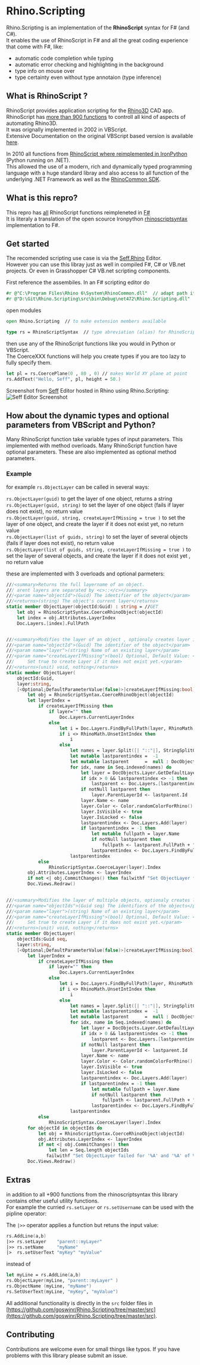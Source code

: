<!-- in VS Code press Ctrl+K and then V to see a preview-->
# Rhino.Scripting
Rhino.Scripting is an implementation of the **RhinoScript** syntax for F# (and C#).  
It enables the use of RhinoScript in F# and all the great coding experience that come with F#, like: 
- automatic code completion while typing
- automatic error checking and highlighting in the background 
- type info on mouse over
- type certainty even without type annotaion (type inference)

## What is RhinoScript ?

RhinoScript provides application scripting for the [Rhino3D](https://www.rhino3d.com/) CAD app.  
RhinoScript has [more than 900 functions](https://developer.rhino3d.com/api/RhinoScriptSyntax/) to controll all kind of aspects of automating Rhino3D.  
It was orignally implemented in 2002 in VBScript.   
Extensive Documentation on the original VBScript based version is available [here](https://developer.rhino3d.com/guides/rhinoscript/).


In 2010 all functions from [RhinoScript where reimplemented in IronPython](https://developer.rhino3d.com/guides/#rhinopython) (Python running on .NET).  
This allowed the use of a modern, rich and dynamically typed programming language with a huge standard libray and also access to all function of the underlying .NET Framework as well as the [RhinoCommon SDK](https://developer.rhino3d.com/guides/rhinocommon/).

## What is this repro?

This repro has [all](https://developer.rhino3d.com/api/RhinoScriptSyntax/) RhinoScript functions reimpleneted in [F#](https://fsharp.org/)  
It is literaly a translation of the open scource Ironpython [rhinoscriptsyntax](https://github.com/mcneel/rhinoscriptsyntax) implementation to F#.  

## Get started 

The recomended scripting use case is via the [Seff.Rhino](https://github.com/goswinr/Seff.Rhino) Editor.   
However you can use this libray just as well in compiled F#, C# or VB.net projects.
Or even in Grasshopper C# VB.net scripting components.

First reference the assembiles. In an F# scripting editor do
```fsharp
#r @"C:\Program Files\Rhino 6\System\RhinoCommon.dll"  // adapt path if needed
#r @"D:\Git\Rhino.Scripting\src\bin\Debug\net472\Rhino.Scripting.dll"
```   
open modules 
```fsharp
open Rhino.Scripting  // to make extension members available 

type rs = RhinoScriptSyntax  // type abreviation (alias) for RhinoScriptSyntax
```
then use any of the RhinoScript functions like you would in Python or VBScript.  
The CoerceXXX functions will help you create types if you are too lazy to fully specify them.
```fsharp
let pl = rs.CoercePlane(0 , 80 , 0) // makes World XY plane at point
rs.AddText("Hello, Seff", pl, height = 50.)
```
Screenshot from [Seff](https://github.com/goswinr/Seff.Rhino) Editor hosted in Rhino using Rhino.Scripting:
![Seff Editor Screenshot](img/HelloSeff.png)


## How about the dynamic types and optional parameters from VBScript and Python?
Many RhinoScript function take variable types of input parameters. This implemented with  method overloads.
Many RhinoScript function have optional parameters. These are also implemented as optional method parameters.
### Example
for example `rs.ObjectLayer` can be called in several ways:

`rs.ObjectLayer(guid)` to get the layer of one object, returns a string  
`rs.ObjectLayer(guid, string)` to set the layer of one object (fails if layer does not exist), no return value  
`rs.ObjectLayer(guid, string, createLayerIfMissing = true )` to set the layer of one object, and create the layer if it does not exist yet, no return value  
`rs.ObjectLayer(list of guids, string)` to set the layer of several objects (fails if layer does not exist), no return value    
`rs.ObjectLayer(list of guids, string, createLayerIfMissing = true )` to set the layer of several objects, and create the layer if it does not exist yet , no return value

these are implemented with 3 overloads and optional parmeters:
```fsharp
///<summary>Returns the full layername of an object. 
/// arent layers are separated by <c>::</c></summary>
///<param name="objectId">(Guid) The identifier of the object</param>
///<returns>(string) The object's current layer</returns>
static member ObjectLayer(objectId:Guid) : string = //GET
    let obj = RhinoScriptSyntax.CoerceRhinoObject(objectId)
    let index = obj.Attributes.LayerIndex
    Doc.Layers.[index].FullPath


///<summary>Modifies the layer of an object , optionaly creates layer if it does not exist yet</summary>
///<param name="objectId">(Guid) The identifier of the object</param>
///<param name="layer">(string) Name of an existing layer</param>
///<param name="createLayerIfMissing">(bool) Optional, Default Value: <c>false</c>
///     Set true to create Layer if it does not exist yet.</param>
///<returns>(unit) void, nothing</returns>
static member ObjectLayer(
    objectId:Guid, 
    layer:string, 
    [<Optional;DefaultParameterValue(false)>]createLayerIfMissing:bool) : unit = 
        let obj = RhinoScriptSyntax.CoerceRhinoObject(objectId)   
        let layerIndex =
            if createLayerIfMissing then            
                if layer="" then 
                    Doc.Layers.CurrentLayerIndex
                else
                    let i = Doc.Layers.FindByFullPath(layer, RhinoMath.UnsetIntIndex)
                    if i <> RhinoMath.UnsetIntIndex then 
                        i
                    else
                        let names = layer.Split([| "::"|], StringSplitOptions.RemoveEmptyEntries)
                        let mutable lastparentindex =  -1
                        let mutable lastparent      =  null : DocObjects.Layer
                        for idx, name in Seq.indexed(names) do
                            let layer = DocObjects.Layer.GetDefaultLayerProperties()
                            if idx > 0 && lastparentindex <> -1 then
                                lastparent <- Doc.Layers.[lastparentindex]
                            if notNull lastparent then
                                layer.ParentLayerId <- lastparent.Id
                            layer.Name <- name
                            layer.Color <- Color.randomColorForRhino()
                            layer.IsVisible <- true
                            layer.IsLocked <- false
                            lastparentindex <- Doc.Layers.Add(layer)                        
                            if lastparentindex = -1 then
                                let mutable fullpath = layer.Name
                                if notNull lastparent then
                                    fullpath <- lastparent.FullPath + "::" + fullpath
                                lastparentindex <- Doc.Layers.FindByFullPath(fullpath, RhinoMath.UnsetIntIndex)
                        lastparentindex
            else
                RhinoScriptSyntax.CoerceLayer(layer).Index                 
        obj.Attributes.LayerIndex <- layerIndex
        if not <| obj.CommitChanges() then failwithf "Set ObjectLayer failed for '%A' and '%A'"  layer objectId
        Doc.Views.Redraw()
    

///<summary>Modifies the layer of multiple objects, optionaly creates layer if it does not exist yet</summary>
///<param name="objectIds">(Guid seq) The identifiers of the objects</param>
///<param name="layer">(string) Name of an existing layer</param>
///<param name="createLayerIfMissing">(bool) Optional, Default Value: <c>false</c>
///     Set true to create Layer if it does not exist yet.</param>
///<returns>(unit) void, nothing</returns>
static member ObjectLayer(
    objectIds:Guid seq, 
    layer:string, 
    [<Optional;DefaultParameterValue(false)>]createLayerIfMissing:bool): unit = 
        let layerIndex =
            if createLayerIfMissing then            
                if layer="" then 
                    Doc.Layers.CurrentLayerIndex
                else
                    let i = Doc.Layers.FindByFullPath(layer, RhinoMath.UnsetIntIndex)
                    if i <> RhinoMath.UnsetIntIndex then 
                        i
                    else
                        let names = layer.Split([| "::"|], StringSplitOptions.RemoveEmptyEntries)
                        let mutable lastparentindex =  -1
                        let mutable lastparent      =  null : DocObjects.Layer
                        for idx, name in Seq.indexed(names) do
                            let layer = DocObjects.Layer.GetDefaultLayerProperties()
                            if idx > 0 && lastparentindex <> -1 then
                                lastparent <- Doc.Layers.[lastparentindex]
                            if notNull lastparent then
                                layer.ParentLayerId <- lastparent.Id
                            layer.Name <- name
                            layer.Color <- Color.randomColorForRhino()
                            layer.IsVisible <- true
                            layer.IsLocked <- false
                            lastparentindex <- Doc.Layers.Add(layer)                        
                            if lastparentindex = -1 then
                                let mutable fullpath = layer.Name
                                if notNull lastparent then
                                    fullpath <- lastparent.FullPath + "::" + fullpath
                                lastparentindex <- Doc.Layers.FindByFullPath(fullpath, RhinoMath.UnsetIntIndex)
                        lastparentindex
            else
                RhinoScriptSyntax.CoerceLayer(layer).Index 
        for objectId in objectIds do
            let obj = RhinoScriptSyntax.CoerceRhinoObject(objectId)
            obj.Attributes.LayerIndex <- layerIndex
            if not <| obj.CommitChanges() then 
                let len = Seq.length objectIds
               failwithf "Set ObjectLayer failed for '%A' and '%A' of %d objects" layer objectId len
        Doc.Views.Redraw()
```
## Extras
in addition to all +900 functions from the rhinoscriptsyntax this library contains other useful utility functions.   
For example the curried `rs.setLayer` or `rs.setUsername` can be used with the pipline operator:

The `|>>` operator applies a function but retuns the input value:

```fsharp
rs.AddLine(a,b)
|>> rs.setLayer    "parent::myLayer"
|>> rs.setName     "myName"
|>  rs.setUserText "myKey" "myValue"
```
instead of 
```fsharp
let myLine = rs.AddLine(a,b)
rs.ObjectLayer(myLine, "parent::myLayer" )
rs.ObjectName (myLine, "myName")
rs.SetUserText(myLine, "myKey", "myValue")
```

All additional functionality is  directly in the `src` folder  files in [https://github.com/goswinr/Rhino.Scripting/tree/master/src](https://github.com/goswinr/Rhino.Scripting/tree/master/src).

## Contributing
Contributions are welcome even for small things like typos. If you have problems with this library please submit an issue.
